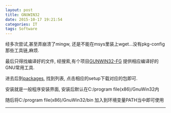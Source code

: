 ```yaml
---
layout: post
title: GNUWIN32
date: 2015-10-17 19:21:54
categories: IT
tags: Software
---
```


经多次尝试,甚至弄崩溃了mingw, 还是不能在msys里装上wget...没有pkg-config那些工具链,麻烦.

最后只得找编译好的文件, 经搜索,有个项目[GUNWIN32-FG](http://gnuwin32.sourceforge.net/) 提供相应编译好的GNU常用工具.

进去后到[packages](http://gnuwin32.sourceforge.net/packages.html), 找到列表, 点击相应的setup下载对应的包即可.

安装就是一般程序安装界面, 安装后默认在C:/program file(x86)/GnuWin32内

随后将C:/program file(x86)/GnuWin32/bin 加入到环境变量PATH当中即可使用

------
